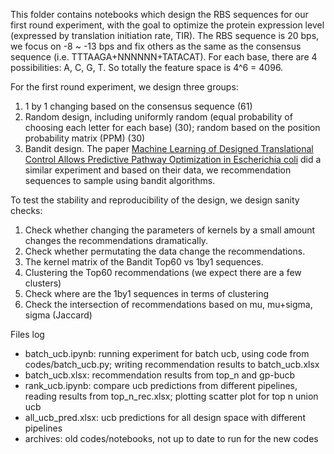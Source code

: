 This folder contains notebooks which design the RBS sequences for our first round experiment, with the goal to optimize the protein expression level (expressed by translation initiation rate, TIR). The RBS sequence is 20 bps, we focus on -8 ~ -13 bps and fix others as the same as the consensus sequence (i.e. TTTAAGA+NNNNNN+TATACAT). For each base, there are 4 possibilities: A, C, G, T. So totally the feature space is 4^6 = 4096. 

For the first round experiment, we design three groups:

1) 1 by 1 changing based on the consensus sequence (61)
2) Random design, including uniformly random (equal probability of choosing each letter for each base) (30); random based on the position probability matrix (PPM) (30)
3) Bandit design. The paper [Machine Learning of Designed Translational Control Allows Predictive Pathway Optimization in Escherichia coli](https://pubs.acs.org/doi/abs/10.1021/acssynbio.8b00398) did a similar experiment and based on their data, we recommendation sequences to sample using bandit algorithms. 

To test the stability and reproducibility of the design, we design sanity checks:

1) Check whether changing the parameters of kernels by a small amount changes the recommendations dramatically.
2) Check whether permutating the data change the recommendations.
3) The kernel matrix of the Bandit Top60 vs 1by1 sequences. 
4) Clustering the Top60 recommendations (we expect there are a few clusters)
5) Check where are the 1by1 sequences in terms of clustering
6) Check the intersection of recommendations based on mu, mu+sigma, sigma (Jaccard)


Files log
- batch_ucb.ipynb: running experiment for batch ucb, using code from codes/batch_ucb.py; writing recommendation results to batch_ucb.xlsx 
- batch_ucb.xlsx: recommendation results from top_n and gp-bucb  
- rank_ucb.ipynb: compare ucb predictions from different pipelines, reading results from top_n_rec.xlsx; plotting scatter plot for top n union ucb
- all_ucb_pred.xlsx: ucb predictions for all design space with different pipelines
- archives: old codes/notebooks, not up to date to run for the new codes

